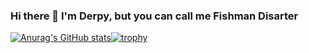 ### Hi there 👋 I'm Derpy, but you can call me Fishman Disarter

[![Anurag's GitHub stats](https://github-readme-stats.vercel.app/api?username=ThatBigDerp&theme=radical&)](https://github.com/anuraghazra/github-readme-stats)[![trophy](https://github-profile-trophy.vercel.app/?username=ThatBigDerp&title=Stars,Followers,Repositories,Joined2020&theme=darkhub)](https://github.com/ryo-ma/github-profile-trophy)

